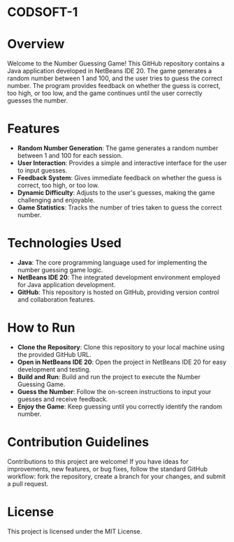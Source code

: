 # CODSOFT-1
# Overview
Welcome to the Number Guessing Game! This GitHub repository contains a Java application developed in NetBeans IDE 20. The game generates a random number between 1 and 100, and the user tries to guess the correct number. The program provides feedback on whether the guess is correct, too high, or too low, and the game continues until the user correctly guesses the number.

# Features
* **Random Number Generation**: The game generates a random number between 1 and 100 for each session.
* **User Interaction**: Provides a simple and interactive interface for the user to input guesses.
* **Feedback System**: Gives immediate feedback on whether the guess is correct, too high, or too low.
* **Dynamic Difficulty**: Adjusts to the user's guesses, making the game challenging and enjoyable.
* **Game Statistics**: Tracks the number of tries taken to guess the correct number.
# Technologies Used
* **Java**: The core programming language used for implementing the number guessing game logic.
* **NetBeans IDE 20**: The integrated development environment employed for Java application development.
* **GitHub**: This repository is hosted on GitHub, providing version control and collaboration features.
# How to Run
* **Clone the Repository**: Clone this repository to your local machine using the provided GitHub URL.
* **Open in NetBeans IDE 20**: Open the project in NetBeans IDE 20 for easy development and testing.
* **Build and Run**: Build and run the project to execute the Number Guessing Game.
* **Guess the Number**: Follow the on-screen instructions to input your guesses and receive feedback.
* **Enjoy the Game**: Keep guessing until you correctly identify the random number.
# Contribution Guidelines
Contributions to this project are welcome! If you have ideas for improvements, new features, or bug fixes, follow the standard GitHub workflow: fork the repository, create a branch for your changes, and submit a pull request.

# License
This project is licensed under the MIT License.
